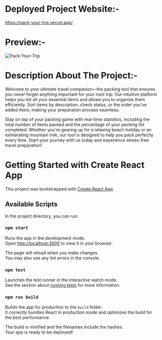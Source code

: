 # Deployed Project Website:-
https://pack-your-trip.vercel.app/
# Preview:-
![Pack-Your-Trip](https://github.com/sarvesh-chp/pack-your-trip/assets/61512589/93db7696-f62d-496d-9032-6fd46ea26975)

# Description About The Project:-
Welcome to your ultimate travel companion—the packing tool that ensures you never forget anything important for your next trip. Our intuitive platform helps you list all your essential items and allows you to organize them efficiently. Sort items by description, check status, or the order you've added them, making your preparation process seamless.

Stay on top of your packing game with real-time statistics, including the total number of items packed and the percentage of your packing list completed. Whether you're gearing up for a relaxing beach holiday or an exhilarating mountain trek, our tool is designed to help you pack perfectly every time. Start your journey with us today and experience stress-free travel preparation!





# Getting Started with Create React App

This project was bootstrapped with [Create React App](https://github.com/facebook/create-react-app).

## Available Scripts

In the project directory, you can run:

### `npm start`

Runs the app in the development mode.\
Open [http://localhost:3000](http://localhost:3000) to view it in your browser.

The page will reload when you make changes.\
You may also see any lint errors in the console.

### `npm test`

Launches the test runner in the interactive watch mode.\
See the section about [running tests](https://facebook.github.io/create-react-app/docs/running-tests) for more information.

### `npm run build`

Builds the app for production to the `build` folder.\
It correctly bundles React in production mode and optimizes the build for the best performance.

The build is minified and the filenames include the hashes.\
Your app is ready to be deployed!


